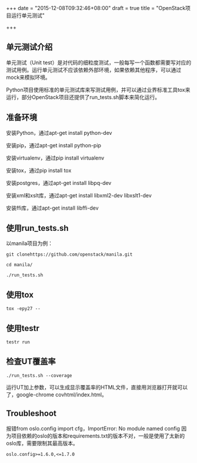 +++
date = "2015-12-08T09:32:46+08:00"
draft = true
title = "OpenStack项目运行单元测试"

+++

## 单元测试介绍

单元测试（Unit test）是对代码的细粒度测试，一般每写一个函数都需要写对应的测试用例。运行单元测试不应该依赖外部环境，如果依赖其他程序，可以通过mock来模拟环境。

Python项目使用标准的单元测试库来写测试用例，并可以通过业界标准工具tox来运行，部分OpenStack项目还提供了run_tests.sh脚本来简化运行。

## 准备环境

安装Python，通过apt-get install python-dev

安装pip，通过apt-get install python-pip

安装virtualenv，通过pip install virtualenv

安装tox，通过pip install tox

安装postgres，通过apt-get install libpq-dev

安装xml和xslt库，通过apt-get install libxml2-dev libxslt1-dev

安装ffi库，通过apt-get install libffi-dev

## 使用run_tests.sh

以manila项目为例：

```
git clonehttps://github.com/openstack/manila.git

cd manila/

./run_tests.sh
```

## 使用tox

```
tox -epy27 --
```

## 使用testr

```
testr run
```

## 检查UT覆盖率

```
./run_tests.sh --coverage
```

运行UT加上参数，可以生成显示覆盖率的HTML文件，直接用浏览器打开就可以了，google-chrome covhtml/index.html。

## Troubleshoot

报错from oslo.config import cfg，ImportError: No module named config
因为项目依赖的oslo的版本和requirements.txt的版本不对，一般是使用了太新的oslo库，需要限制其最高版本。

```
oslo.config>=1.6.0,<=1.7.0
```